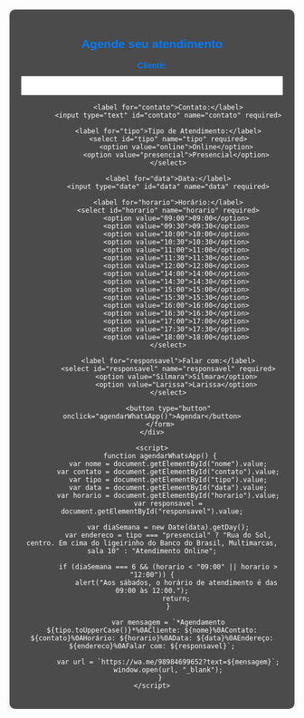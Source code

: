<!DOCTYPE html>
<html lang="pt-br">
<head>
    <meta charset="UTF-8">
    <meta name="viewport" content="width=device-width, initial-scale=1.0">
    <title>Agendamento Online e Presencial</title>
    <style>
        body {
            font-family: Arial, sans-serif;
            text-align: center;
            padding: 20px;
            background: url('https://i.imgur.com/aPLuDmc.jpeg') no-repeat center center fixed;
            background-size: cover;
            color: white;
        }
        .container {
            max-width: 600px;
            margin: auto;
            background: rgba(0, 0, 0, 0.7);
            padding: 20px;
            border-radius: 10px;
        }
        h2 {
            color: #007bff;
            font-weight: bold;
        }
        label {
            color: #007bff;
            font-weight: bold;
        }
        select, input {
            display: block;
            width: 100%;
            margin-top: 10px;
            padding: 8px;
            color: black;
        }
        button {
            background-color: #007bff;
            color: white;
            padding: 10px;
            border: none;
            cursor: pointer;
            margin-top: 10px;
            width: 100%;
            font-weight: bold;
        }
        button:hover {
            background-color: #0056b3;
        }
    </style>
</head>
<body>
    <div class="container">
        <h2>Agende seu atendimento</h2>
        <form id="agendamento-form">
            <label for="nome">Cliente:</label>
            <input type="text" id="nome" name="nome" required>
            
            <label for="contato">Contato:</label>
            <input type="text" id="contato" name="contato" required>
            
            <label for="tipo">Tipo de Atendimento:</label>
            <select id="tipo" name="tipo" required>
                <option value="online">Online</option>
                <option value="presencial">Presencial</option>
            </select>
            
            <label for="data">Data:</label>
            <input type="date" id="data" name="data" required>
            
            <label for="horario">Horário:</label>
            <select id="horario" name="horario" required>
                <option value="09:00">09:00</option>
                <option value="09:30">09:30</option>
                <option value="10:00">10:00</option>
                <option value="10:30">10:30</option>
                <option value="11:00">11:00</option>
                <option value="11:30">11:30</option>
                <option value="12:00">12:00</option>
                <option value="14:00">14:00</option>
                <option value="14:30">14:30</option>
                <option value="15:00">15:00</option>
                <option value="15:30">15:30</option>
                <option value="16:00">16:00</option>
                <option value="16:30">16:30</option>
                <option value="17:00">17:00</option>
                <option value="17:30">17:30</option>
                <option value="18:00">18:00</option>
            </select>
            
            <label for="responsavel">Falar com:</label>
            <select id="responsavel" name="responsavel" required>
                <option value="Silmara">Silmara</option>
                <option value="Larissa">Larissa</option>
            </select>
            
            <button type="button" onclick="agendarWhatsApp()">Agendar</button>
        </form>
    </div>

    <script>
        function agendarWhatsApp() {
            var nome = document.getElementById("nome").value;
            var contato = document.getElementById("contato").value;
            var tipo = document.getElementById("tipo").value;
            var data = document.getElementById("data").value;
            var horario = document.getElementById("horario").value;
            var responsavel = document.getElementById("responsavel").value;
            
            var diaSemana = new Date(data).getDay();
            var endereco = tipo === "presencial" ? "Rua do Sol, centro. Em cima do ligeirinho do Banco do Brasil, Multimarcas, sala 10" : "Atendimento Online";
            
            if (diaSemana === 6 && (horario < "09:00" || horario > "12:00")) {
                alert("Aos sábados, o horário de atendimento é das 09:00 às 12:00.");
                return;
            }
            
            var mensagem = `*Agendamento ${tipo.toUpperCase()}*%0ACliente: ${nome}%0AContato: ${contato}%0AHorário: ${horario}%0AData: ${data}%0AEndereço: ${endereco}%0AFalar com: ${responsavel}`;
            
            var url = `https://wa.me/98984699652?text=${mensagem}`;
            window.open(url, "_blank");
        }
    </script>
</body>
</html>
